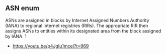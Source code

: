 
## ASN enum
ASNs are assigned in blocks by Internet Assigned Numbers Authority (IANA) to regional Internet registries (RIRs). The appropriate RIR then assigns ASNs to entities within its designated area from the block assigned by IANA. 1
- https://youtu.be/p4JgIu1mceI?t=969
